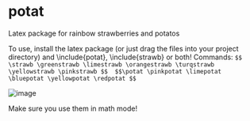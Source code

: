 # potat
Latex package for rainbow strawberries and potatos

To use, install the latex package (or just drag the files into your project directory) and \include{potat}, \include{strawb} or both!
Commands:
``` $$ \strawb \greenstrawb \limestrawb \orangestrawb \turqstrawb \yellowstrawb \pinkstrawb $$  $$\potat \pinkpotat \limepotat \bluepotat \yellowpotat \redpotat $$ ```


![image](https://user-images.githubusercontent.com/82706395/233000238-edf8bb0b-d171-4e1d-9f33-6f55d75324da.png)

Make sure you use them in math mode! 
